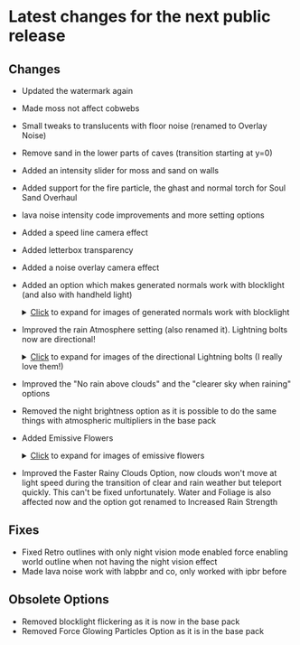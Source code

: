 # Latest changes for the next public release

## Changes
- Updated the watermark again
- Made moss not affect cobwebs
- Small tweaks to translucents with floor noise (renamed to Overlay Noise)
- Remove sand in the lower parts of caves (transition starting at y=0)
- Added an intensity slider for moss and sand on walls
- Added support for the fire particle, the ghast and normal torch for Soul Sand Overhaul
- lava noise intensity code improvements and more setting options
- Added a speed line camera effect
- Added letterbox transparency
- Added a noise overlay camera effect
- Added an option which makes generated normals work with blocklight (and also with handheld light)
  <details><summary><ins>Click</ins> to expand for images of generated normals work with blocklight</summary>
  <p>

  <img src="https://github.com/EuphoriaPatches/Changelogs/assets/46494907/c16bd9e9-cd6e-408c-905f-c34775094c6e" width="500" height="auto" />
  <img src="https://github.com/EuphoriaPatches/Changelogs/assets/46494907/cb5cbdfa-7bd8-440c-b4d5-2cb6da05f41a" width="500" height="auto" />
  <img src="https://github.com/EuphoriaPatches/Changelogs/assets/46494907/327ddf76-88fd-4b33-a114-a575c19fd2a8" width="500" height="auto" />
  <img src="https://github.com/EuphoriaPatches/Changelogs/assets/46494907/3b02a790-712d-4af5-9b77-1aa6e9f95bf8" width="500" height="auto" />
  <img src="https://github.com/EuphoriaPatches/Changelogs/assets/46494907/177399ab-1518-4d83-b81e-c25ada6f414f" width="500" height="auto" />
  <img src="https://github.com/EuphoriaPatches/Changelogs/assets/46494907/891603fe-1523-4b66-b70c-2f0731e43835" width="500" height="auto" />

  </p>
  </details>
  
- Improved the rain Atmosphere setting (also renamed it). Lightning bolts now are directional!
  <details><summary><ins>Click</ins> to expand for images of the directional Lightning bolts (I really love them!)</summary>
  <p>
  
  <img src="https://github.com/EuphoriaPatches/Changelogs/assets/46494907/a8aa758e-80b1-4acd-87db-68415b36ce37" width="500" height="auto" />
  <img src="https://github.com/EuphoriaPatches/Changelogs/assets/46494907/0a6d2ea9-4ffc-42bc-b87a-e9fc2161228e" width="500" height="auto" />
  <img src="https://github.com/EuphoriaPatches/Changelogs/assets/46494907/353eab1e-51fc-454b-b8c3-2de961c32776" width="500" height="auto" />
  <img src="https://github.com/EuphoriaPatches/Changelogs/assets/46494907/5d3ba7eb-170f-4b29-bc99-9b80e6fac8c6" width="500" height="auto" />
  <img src="https://github.com/EuphoriaPatches/Changelogs/assets/46494907/21bc8641-d2bd-4805-b1f3-59abdd572b8d" width="500" height="auto" />
  <img src="https://github.com/EuphoriaPatches/Changelogs/assets/46494907/6257df67-aaa8-4a01-971d-617f5ba8c2b3" width="500" height="auto" />
  <img src="https://github.com/EuphoriaPatches/Changelogs/assets/46494907/a0cedc37-eddc-4fe5-baf7-eb7cc57902f5" width="500" height="auto" />
  <img src="https://github.com/EuphoriaPatches/Changelogs/assets/46494907/242e44ed-3617-4c4d-960b-a8ce718deed0" width="500" height="auto" />
  <img src="https://github.com/EuphoriaPatches/Changelogs/assets/46494907/8b87ad43-43df-4e8d-9c70-f2b94971319d" width="500" height="auto" />
  <img src="https://github.com/EuphoriaPatches/Changelogs/assets/46494907/503bc8c1-96ba-4ce1-8f6e-253abb4ca102" width="500" height="auto" />
  <img src="https://github.com/EuphoriaPatches/Changelogs/assets/46494907/a03c9a6c-4412-4f43-9fcd-10631555fadf" width="500" height="auto" />
  <img src="https://github.com/EuphoriaPatches/Changelogs/assets/46494907/2b20e261-65ee-4f6c-933b-0534cff89591" width="500" height="auto" />
  <img src="https://github.com/EuphoriaPatches/Changelogs/assets/46494907/bb97fbce-c42d-4a1f-b83b-a79daaec60e3" width="500" height="auto" />
  <img src="https://github.com/EuphoriaPatches/Changelogs/assets/46494907/210eb069-be59-41bf-ab3c-f2ef4974b5c4" width="500" height="auto" />
  <img src="https://github.com/EuphoriaPatches/Changelogs/assets/46494907/08ba8214-f62f-4835-8fa4-448c6e5ef910" width="500" height="auto" />
  <img src="https://github.com/EuphoriaPatches/Changelogs/assets/46494907/71f1e472-6753-42b9-b915-f921e57d292e" width="500" height="auto" />

  </p>
  </details>

- Improved the "No rain above clouds" and the "clearer sky when raining" options
- Removed the night brightness option as it is possible to do the same things with atmospheric multipliers in the base pack
- Added Emissive Flowers
  <details><summary><ins>Click</ins> to expand for images of emissive flowers</summary>
  <p>
  
  <img src="https://github.com/EuphoriaPatches/Changelogs/assets/46494907/b9f5411d-596d-4b4a-bfdf-a33549751678" width="500" height="auto" />
  <img src="https://github.com/EuphoriaPatches/Changelogs/assets/46494907/43591280-64cf-4527-b5b8-fa79b88dfd2d" width="500" height="auto" />
  <img src="https://github.com/EuphoriaPatches/Changelogs/assets/46494907/ebbee9e4-c402-4e23-8c9d-727866b14fee" width="500" height="auto" />
  <img src="https://github.com/EuphoriaPatches/Changelogs/assets/46494907/73fdedbf-5239-4c37-87bc-18f7f22bf572" width="500" height="auto" />
  
  </p>
  </details>

- Improved the Faster Rainy Clouds Option, now clouds won't move at light speed during the transition of clear and rain weather but teleport quickly. This can't be fixed unfortunately. Water and Foliage is also affected now and the option got renamed to Increased Rain Strength

## Fixes
- Fixed Retro outlines with only night vision mode enabled force enabling world outline when not having the night vision effect
- Made lava noise work with labpbr and co, only worked with ipbr before

## Obsolete Options
- Removed blocklight flickering as it is now in the base pack
- Removed Force Glowing Particles Option as it is in the base pack
